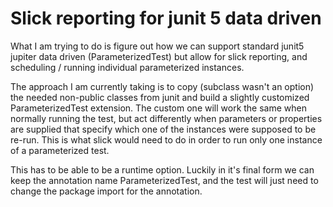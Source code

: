 # Slick reporting for junit 5 data driven

What I am trying to do is figure out how we can support standard
junit5 jupiter data driven (ParameterizedTest) but allow for
slick reporting, and scheduling / running individual parameterized
instances.

The approach I am currently taking is to copy (subclass wasn't an
option) the needed non-public classes from junit and build
a slightly customized ParameterizedTest extension.  The custom one
will work the same when normally running the test, but act differently
when parameters or properties are supplied that specify which one of
the instances were supposed to be re-run.  This is what slick would
need to do in order to run only one instance of a parameterized test.

This has to be able to be a runtime option.  Luckily in it's final form
we can keep the annotation name ParameterizedTest, and the test will just
need to change the package import for the annotation.
